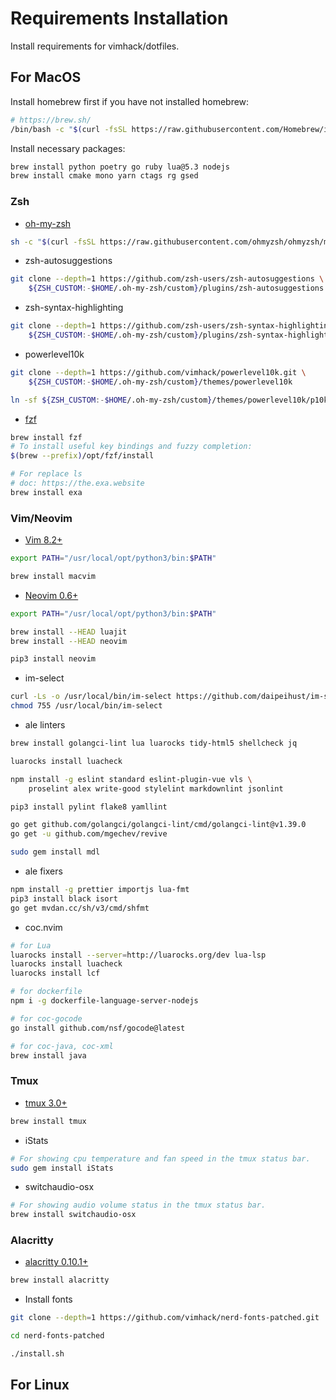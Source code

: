 # Requirements Installation

Install requirements for vimhack/dotfiles.

## For MacOS

Install homebrew first if you have not installed homebrew:

```sh
# https://brew.sh/
/bin/bash -c "$(curl -fsSL https://raw.githubusercontent.com/Homebrew/install/HEAD/install.sh)"
```

Install necessary packages:

```sh
brew install python poetry go ruby lua@5.3 nodejs
brew install cmake mono yarn ctags rg gsed
```

### Zsh

- [oh-my-zsh](https://github.com/ohmyzsh/ohmyzsh)

```sh
sh -c "$(curl -fsSL https://raw.githubusercontent.com/ohmyzsh/ohmyzsh/master/tools/install.sh)"
```

- zsh-autosuggestions

```sh
git clone --depth=1 https://github.com/zsh-users/zsh-autosuggestions \
    ${ZSH_CUSTOM:-$HOME/.oh-my-zsh/custom}/plugins/zsh-autosuggestions
```

- zsh-syntax-highlighting

```sh
git clone --depth=1 https://github.com/zsh-users/zsh-syntax-highlighting.git \
    ${ZSH_CUSTOM:-$HOME/.oh-my-zsh/custom}/plugins/zsh-syntax-highlighting
```

- powerlevel10k

```sh
git clone --depth=1 https://github.com/vimhack/powerlevel10k.git \
    ${ZSH_CUSTOM:-$HOME/.oh-my-zsh/custom}/themes/powerlevel10k

ln -sf ${ZSH_CUSTOM:-$HOME/.oh-my-zsh/custom}/themes/powerlevel10k/p10k.zsh $HOME/.p10k.zsh
```

- [fzf](https://github.com/junegunn/fzf)

```sh
brew install fzf
# To install useful key bindings and fuzzy completion:
$(brew --prefix)/opt/fzf/install
```

```sh
# For replace ls
# doc: https://the.exa.website
brew install exa
```

### Vim/Neovim

- [Vim 8.2+](https://github.com/vim/vim)

```sh
export PATH="/usr/local/opt/python3/bin:$PATH"

brew install macvim
```

- [Neovim 0.6+](https://github.com/neovim/neovim)

```sh
export PATH="/usr/local/opt/python3/bin:$PATH"

brew install --HEAD luajit
brew install --HEAD neovim

pip3 install neovim
```

- im-select

```sh
curl -Ls -o /usr/local/bin/im-select https://github.com/daipeihust/im-select/raw/master/macOS/out/apple/im-select
chmod 755 /usr/local/bin/im-select
```

- ale linters

```sh
brew install golangci-lint lua luarocks tidy-html5 shellcheck jq

luarocks install luacheck

npm install -g eslint standard eslint-plugin-vue vls \
    proselint alex write-good stylelint markdownlint jsonlint

pip3 install pylint flake8 yamllint

go get github.com/golangci/golangci-lint/cmd/golangci-lint@v1.39.0
go get -u github.com/mgechev/revive

sudo gem install mdl
```

- ale fixers

```sh
npm install -g prettier importjs lua-fmt
pip3 install black isort
go get mvdan.cc/sh/v3/cmd/shfmt
```

- coc.nvim

```sh
# for Lua
luarocks install --server=http://luarocks.org/dev lua-lsp
luarocks install luacheck
luarocks install lcf

# for dockerfile
npm i -g dockerfile-language-server-nodejs

# for coc-gocode
go install github.com/nsf/gocode@latest

# for coc-java, coc-xml
brew install java
```

### Tmux

- [tmux 3.0+](https://github.com/tmux/tmux)

```sh
brew install tmux
```

- iStats

```sh
# For showing cpu temperature and fan speed in the tmux status bar.
sudo gem install iStats
```

- switchaudio-osx

```sh
# For showing audio volume status in the tmux status bar.
brew install switchaudio-osx
```

### Alacritty

- [alacritty 0.10.1+](https://github.com/alacritty/alacritty)

```sh
brew install alacritty
```

- Install fonts

```sh
git clone --depth=1 https://github.com/vimhack/nerd-fonts-patched.git

cd nerd-fonts-patched

./install.sh
```

## For Linux
